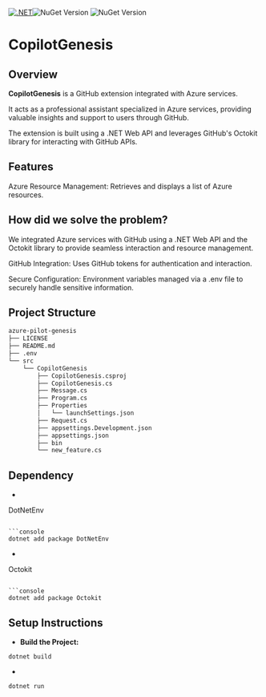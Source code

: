 [![.NET](https://github.com/abdelrazekrizk/azure-pilot-genesis/actions/workflows/dotnet.yml/badge.svg)](https://github.com/abdelrazekrizk/azure-pilot-genesis/actions/workflows/dotnet.yml)![NuGet Version](https://img.shields.io/nuget/v/dotnetenv)
![NuGet Version](https://img.shields.io/nuget/v/octokit)


# CopilotGenesis
## Overview
**CopilotGenesis** is a GitHub extension integrated with Azure services.<p>It acts as a professional assistant specialized in Azure services, providing valuable insights and support to users through GitHub.<p> The extension is built using a .NET Web API and leverages GitHub's Octokit library for interacting with GitHub APIs.

## Features
Azure Resource Management: Retrieves and displays a list of Azure resources.

## How did we solve the problem?
We integrated Azure services with GitHub using a .NET Web API and the Octokit library to provide seamless interaction and resource management.

GitHub Integration: Uses GitHub tokens for authentication and interaction.

Secure Configuration: Environment variables managed via a .env file to securely handle sensitive information.

## Project Structure


```markdown
azure-pilot-genesis
├── LICENSE
├── README.md
├── .env
└── src
    └── CopilotGenesis
        ├── CopilotGenesis.csproj
        ├── CopilotGenesis.cs
        ├── Message.cs
        ├── Program.cs
        ├── Properties
        │   └── launchSettings.json
        ├── Request.cs
        ├── appsettings.Development.json
        ├── appsettings.json
        ├── bin
        └── new_feature.cs
```

## Dependency

- ```python
DotNetEnv
```

```console
dotnet add package DotNetEnv

```
- ```python
Octokit
```

```console
dotnet add package Octokit
```

## Setup Instructions
- **Build the Project:**
```console
dotnet build
```
-
```console
dotnet run
```

